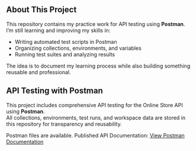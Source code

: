## About This Project

This repository contains my practice work for API testing using **Postman**.  
I’m still learning and improving my skills in:
- Writing automated test scripts in Postman  
- Organizing collections, environments, and variables  
- Running test suites and analyzing results  

The idea is to document my learning process while also building something reusable and professional.

## API Testing with Postman

This project includes comprehensive API testing for the Online Store API using **Postman**.  
All collections, environments, test runs, and workspace data are stored in this repository for transparency and reusability.  

Postman files are available. 
Published API Documentation: [View Postman Documentation](https://documenter.getpostman.com/view/47948940/2sB3HtFH5j)  
